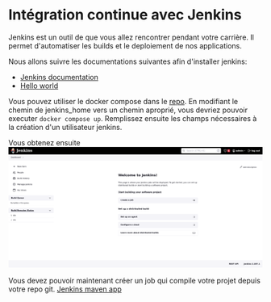 # Intégration continue avec Jenkins

Jenkins est un outil de que vous allez rencontrer pendant votre carrière. Il permet d'automatiser les builds et le
deploiement de nos applications.

Nous allons suivre les documentations suivantes afin d'installer jenkins:

- [Jenkins documentation](https://www.jenkins.io/doc/book/installing/docker/)
- [Hello world](https://www.jenkins.io/doc/pipeline/tour/hello-world/)

Vous pouvez utiliser le docker compose dans le [repo](https://github.com/rolf1e/rolf1e.github.io).
En modifiant le chemin de jenkins_home vers un chemin aproprié, vous devriez pouvoir executer `docker compose up`.
Remplissez ensuite les champs nécessaires à la création d'un utilisateur jenkins.

Vous obtenez ensuite ![jenkins main page](./images/jenkins_hub.png)

Vous devez pouvoir maintenant créer un job qui compile votre projet depuis votre repo
git. [Jenkins maven app](https://www.jenkins.io/doc/tutorials/build-a-java-app-with-maven/)
